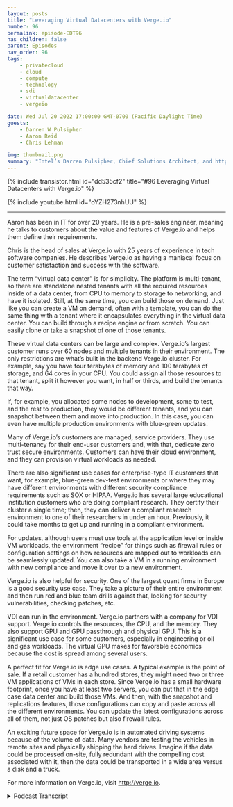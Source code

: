 ```yaml
---
layout: posts
title: "Leveraging Virtual Datacenters with Verge.io"
number: 96
permalink: episode-EDT96
has_children: false
parent: Episodes
nav_order: 96
tags:
    - privatecloud
    - cloud
    - compute
    - technology
    - sdi
    - virtualdatacenter
    - vergeio

date: Wed Jul 20 2022 17:00:00 GMT-0700 (Pacific Daylight Time)
guests:
    - Darren W Pulsipher
    - Aaron Reid
    - Chris Lehman

img: thumbnail.png
summary: "Intel’s Darren Pulsipher, Chief Solutions Architect, and https://www.verge.io/ Aaron Reid, Principal Systems Engineer, and Chris Lehman, Senior VP of Sales, discuss use cases for Verge.io’s virtual data center software."
---
```


{% include transistor.html id="dd535cf2" title="#96 Leveraging Virtual Datacenters with Verge.io" %}

{% include youtube.html id="oYZH273nhUU" %}

---


Aaron has been in IT for over 20 years. He is a pre-sales engineer, meaning he talks to customers about the value and features of Verge.io and helps them define their requirements.

Chris is the head of sales at Verge.io with 25 years of experience in tech software companies. He describes Verge.io as having a maniacal focus on customer satisfaction and success with the software.

The term “virtual data center” is for simplicity. The platform is multi-tenant, so there are standalone nested tenants with all the required resources inside of a data center, from CPU to memory to storage to networking, and have it isolated. Still, at the same time, you can build those on demand. Just like you can create a VM on demand, often with a template, you can do the same thing with a tenant where it encapsulates everything in the virtual data center. You can build through a recipe engine or from scratch. You can easily clone or take a snapshot of one of those tenants.

These virtual data centers can be large and complex. Verge.io’s largest customer runs over 60 nodes and multiple tenants in their environment. The only restrictions are what’s built in the backend Verge.io cluster. For example, say you have four terabytes of memory and 100 terabytes of storage, and 64 cores in your CPU. You could assign all those resources to that tenant, split it however you want, in half or thirds, and build the tenants that way.

If, for example, you allocated some nodes to development, some to test, and the rest to production, they would be different tenants, and you can snapshot between them and move into production. In this case, you can even have multiple production environments with blue-green updates.

Many of Verge.io’s customers are managed, service providers. They use multi-tenancy for their end-user customers and, with that, dedicate zero trust secure environments. Customers can have their cloud environment, and they can provision virtual workloads as needed.

There are also significant use cases for enterprise-type IT customers that want, for example, blue-green dev-test environments or where they may have different environments with different security compliance requirements such as SOX or HIPAA. Verge.io has several large educational institution customers who are doing compliant research. They certify their cluster a single time; then, they can deliver a compliant research environment to one of their researchers in under an hour. Previously, it could take months to get up and running in a compliant environment.

For updates, although users must use tools at the application level or inside VM workloads, the environment “recipe” for things such as firewall rules or configuration settings on how resources are mapped out to workloads can be seamlessly updated. You can also take a VM in a running environment with new compliance and move it over to a new environment.

Verge.io is also helpful for security. One of the largest quant firms in Europe is a good security use case. They take a picture of their entire environment and then run red and blue team drills against that, looking for security vulnerabilities, checking patches, etc.

VDI can run in the environment. Verge.io partners with a company for VDI support. Verge.io controls the resources, the CPU, and the memory. They also support GPU and GPU passthrough and physical GPU. This is a significant use case for some customers, especially in engineering or oil and gas workloads. The virtual GPU makes for favorable economics because the cost is spread among several users.

A perfect fit for Verge.io is edge use cases. A typical example is the point of sale. If a retail customer has a hundred stores, they might need two or three VM applications of VMs in each store. Since Verge.io has a small hardware footprint, once you have at least two servers, you can put that in the edge case data center and build those VMs. And then, with the snapshot and replications features, those configurations can copy and paste across all the different environments. You can update the latest configurations across all of them, not just OS patches but also firewall rules.

An exciting future space for Verge.io is in automated driving systems because of the volume of data. Many vendors are testing the vehicles in remote sites and physically shipping the hard drives. Imagine if the data could be processed on-site, fully redundant with the compelling cost associated with it, then the data could be transported in a wide area versus a disk and a truck.


For more information on Verge.io, visit http://verge.io.



<details>
<summary> Podcast Transcript </summary>

<p>﻿1</p>
<p>Hello, thisis Darren Pulsipher, chief solutionarchitect of public sector at Intel.</p>
<p>And welcome to Embracing</p>
<p>Digital Transformation,where we investigate effective change,leveraging people, processand technology.</p>
<p>Chris and Erin, welcome to the show.</p>
<p>Thanks, Darren.</p>
<p>We're excited to be here.</p>
<p>Hey, Erin, let's start with you first.</p>
<p>Tell my audience a little bit aboutyour background and why you're at Verge.io.</p>
<p>Yeah, so I've been in it for for 20plus years.</p>
<p>I'm a pre-sales systemengineer here at Verge.io.</p>
<p>So that means when we go and engagewith customers, I'm one of the guyswho talks to customers about the technicalfeatures and value of Bird's eye viewand helps them define the requirementsand how we can help them out.</p>
<p>So you're the you'rethe point of the spear.</p>
<p>You're right at the beginning.</p>
<p>You're out there gathering, use cases,finding out the pains that all theprofessionals are having, right?</p>
<p>Yes, absolutely.</p>
<p>Part of the the tip, if you will.</p>
<p>That's great.</p>
<p>And Chris, a little bit about yourselfand your background and what your role is.</p>
<p>It varies.</p>
<p>So I had sales at AdWordsand that means hiringteams like like Aaronand his sales counterpart'sbeen in been doing techsoftware companies for 25 years now andwe have awe have a maniacal focuson our customer satisfactionand making them successfulwith our software.</p>
<p>All right.</p>
<p>This is great.</p>
<p>Now, I've already for those of youthat are just tuning in to this episode,go look at a previous episodewith your one of your founders, Greg,who talked about we talked aboutthe rebirth of private cloud today.</p>
<p>We actually want to talk aboutthe use cases of virtual data centersbecause there was somethingthat was really cool.</p>
<p>The Greg talked about was I'm no longerjust virtualizing machines,</p>
<p>I'm virtualizing data centers.</p>
<p>And I thought, man, that's super cool.</p>
<p>There's a whole bunch of use cases</p>
<p>I'm sure we can come up with.</p>
<p>And Aaron, since you talk to customersevery day, let's start with I mean, whatwhat does that unleash for customerswhen they start thinking about,oh, it's not VMs, it'sthe disease,</p>
<p>I guess I virtual data centers now, right?</p>
<p>Yeah, it's a little differentthan virtual data centers.</p>
<p>This is part of the terminology goes.</p>
<p>But basically what Verge.io has includedand built into it is multi tenancyin those tenants stand standaloneas nested tenantswhere you can provide all the resourcesthat you require inside of a data centerfrom CPU to memoryto storage to networkingand have it totally isolated, but buildthose at the same time on demand, right?</p>
<p>So just like you go inand you build a VM on demand,you might have a template for that VM.</p>
<p>You can now do the same thingwith a tenant where it's encapsulateseverything that's includedin the virtual data center,all those resourcesthat we just talked about.</p>
<p>But you can build those right on demandand those can be a scriptthat you can build throughwhich we call our recipe engine,where some of that's already predefined,you can build it from scratch,where you just, you know,give it a name, give the resources,everything that needs in.</p>
<p>Or you can take one of those tenantsand you can now clone those tenants.</p>
<p>So if you have a project where someone'sworking on one of those tenantsor you have a customerthat's working in one of those tenants,and you need to kind of copy pastethat same type of environment, it's veryeasy to do.</p>
<p>Okay, so I can takebasically you just describe the snapshot,</p>
<p>I can take a snapshot of not just VMs, butsecurity profiles, networkstorage memory and everything iswhat you're talking about, not just whatwe've seen traditionally, right?</p>
<p>Yeah, exactly.</p>
<p>Yeah.</p>
<p>So, for example,if you have a test dust environment,test environment,and you're running workloads on thereand then all of a suddenyou want to move them into a productionin environment or AQR environment,it's very easy to take that whole stackcould be an application stack.</p>
<p>It could be multiple applicationstacks inside of a, you know, a networkframework.</p>
<p>And then just take that,do a clone of that.</p>
<p>And now you have numbertwo running over here on the other side.</p>
<p>Okay.</p>
<p>Is there a limitation to how largethese snapshots go and you call themtenants, not data centers?</p>
<p>Right. Well, we like to.</p>
<p>Get your term. Perspective.</p>
<p>We call it virtual data centers.</p>
<p>But really, what they are,because we are a multi-tenant platform,they are sub tenants of our.</p>
<p>So they can run multiple test. All right.</p>
<p>So let's just call them virtualdata centers because marketing, right.</p>
<p>Yeah, I gotcha there. I get that.</p>
<p>So how how big and complexcan these virtual data centers beor is it like a limitation?</p>
<p>How many applications of thiscould be massive and huge?</p>
<p>Yeah, they can be. They can be massive.</p>
<p>I think our largest customer today runsover 60 plus nodes in their environment.</p>
<p>They have multiple tenantsthat they run in their environment.</p>
<p>Really, the tenant,the only restrictions around a tenantor a virtual data center is what is thewhat's defined or what's built in the backend cluster, the virtual cluster.</p>
<p>So if I have a virtual</p>
<p>IO cluster, for example,and I have four terabytes of memoryand I have 100 terabytes of storageand I have, you know, 64 cores in my CPU,</p>
<p>I could assign all those resourcesto that tenant by one or twoand or I could split in half, splitin thirds, however you want to split it upand build them that way as well.</p>
<p>All right. So all right.</p>
<p>This is this is really interesting.</p>
<p>Let's see.</p>
<p>I have no tenants.</p>
<p>Ah, well, all right. No, no, no.</p>
<p>I think. I think this is interesting.</p>
<p>I can have maybe 128 nodes,and I'm going to say I'm allocatingdevelopment,</p>
<p>Those would be different tenants. Yes.</p>
<p>Absolutely. Yep.</p>
<p>Right.</p>
<p>So I can snapshot between themand then move into production.</p>
<p>Yeah.</p>
<p>I can even have multiple productionenvironments, red or blue.</p>
<p>Green updates in this case.</p>
<p>Yeah, you couldyou could figure out a way eitherwith automation, with a recipe engineand or if you're just switching between,like you said, blue, green,maybe my production, you know,first quarter as my blue, then my greenand then my blue, etc.flip back and forth.</p>
<p>Oh boy.</p>
<p>My, my head's starting to spinjust a little biton all the things I can do with this.</p>
<p>This could be pretty substantial.</p>
<p>Let's talk let's talk real quick aboutsome of the usecases where you see peopleusing this ability.</p>
<p>What inwhat areashave you seen the most traction for this?</p>
<p>So for our multi tenancy,we have a lot of our customerbase is MSPs.</p>
<p>So they'll actually use the multitenancy piece for their end user customersand with that they can dedicate zerotrust secure environmentsfor those customers.</p>
<p>We can do things like BGProuting to where those customers can useour own public</p>
<p>IP addresses into those tenants.</p>
<p>And then we do oath authenticationto connect to their environments.</p>
<p>So at that point,a customer can have their owncloud environmenttotally built outwith one of these virtual data centersor slash tenant and log inand they can, based on the resourcesthat the cluster ownergave to them, the CPU, the memory,the storage they can, provisionedworkloads, virtual workloads as needed.</p>
<p>Okay.</p>
<p>So you're your primary target right nowis your mid-tier cloud service providermore right where I get thatwhat about what aboutjust your normal everyday i.t department?</p>
<p>Is there use case for themor is this really geared just towardsthose those mid-tier cloud serviceproviders?</p>
<p>No, there's great use casesfor the enterprise type I.T customerswhere if you have test environments,where you have environmentswhere you want to do like blue, green,where you may have different environmentsthat have different security compliancerequirements.</p>
<p>Right?</p>
<p>Maybe it's a SOX requirement,maybe it's a missed requirement, maybeit's a HIPA or a C you a requirement.</p>
<p>We have some some higher education,very large education, universitiesthat use us to create multiple tenantsbecause, one,they may have their regulatory policiesthat they have to fit under,but then they want to do different typesof testing and to be able to do that,they have to spin up basically the tenantfor the virtual data centerwhere they can get around those policiesbut still have it securedand in effect, you know, air gapped awayfrom the rest of their environmentlike a sandbox,if you will, or a cyber range.</p>
<p>So that's a very good use case there.</p>
<p>Another good use case, you know,we can start with a minimum of two nodecluster and then, you know, go out as faras you need to go out to build that out.</p>
<p>So depending on it may be an edgeuse case or a robot remote office use casewhere you need something on prem,but then you want to take thaton prem workloadand you want to build to replicate thatdata or replicate those VMs or tenantsto another site for data protectionand, you know, DRM backup and recovery.</p>
<p>Because oh,boy, you just covered a wholegamut of things.</p>
<p>Chris, you want to step in here and helphelp out with, you know, use cases,more areas that you think we can use us.</p>
<p>Yeah, sure.</p>
<p>So as Aaron said, we've got severallarge EDAuse that are doing compliant researchand what we've enabled themis they certify their their clustera single time.</p>
<p>We have a recipe engine or a templateengine that will create the same instancewith, you know, depending on on resourceslike compute and storage and ram.</p>
<p>How much, how much of that they need.</p>
<p>They can they can delivera compliant research environmentto one of their research organizationsor researchersin under an hour.</p>
<p>Okay. So let's delve into this.</p>
<p>One's really interesting to mebecause there is a big uptick incyberthreats and and regulationsaround all this.</p>
<p>Right.</p>
<p>So it's really hardsometimes to get your environmentinto a state that is compliant.</p>
<p>So what you're saying here is</p>
<p>I can build that environment once,right.</p>
<p>With all the controlsand then just turn on those environments.</p>
<p>And then researchers can now researchin that environment without any concernsof setting it up appropriately.</p>
<p>It's already. Done.</p>
<p>And and then legacy and legacyenvironments.</p>
<p>The researcherswere doing a lot of their own work,and it could take months to get, you know,</p>
<p>HIPA compliance and run through the EDIthis particular E to usecompliance process.</p>
<p>So we've we've,you know, prospectively monthsoff off of,you know, the beginning of the research.</p>
<p>This this is really thisbecause I'm in the middle of thisright now with a lot of customerswhere we've got to get the patchesput up onto our OSesor our VMs that are running,you know, things.</p>
<p>But no one talks about updatingthe datacenter with all the policies.</p>
<p>And if you look at the NYSC standards,patching is is one of like 15 sections,right?</p>
<p>So what was this? I could</p>
<p>I could patch a a virtual data center.</p>
<p>Correct.</p>
<p>With the things that it's neededby bye bye bye.</p>
<p>Doing snapshots, is that a.</p>
<p>Snapshot or a clone?</p>
<p>But realistically, what you're doing isyou are copying that virtual data centerand you can take that data center,update it with those type of regulationsyou may have, or with our recipe engine,you may have virtual data centersthat have different requirements orregulations that are already set in there.</p>
<p>Right.</p>
<p>You might have different firewall rules.</p>
<p>You might have different network settings.</p>
<p>How to the trust and security set up.</p>
<p>And then it's very easy, just like yousaid, snapshot or copy those offto where, you know, we can do thatwithin minutes or hours versusif you go into a traditional environment.</p>
<p>If, for example,</p>
<p>I'm building a virtualized cluster,</p>
<p>I have to build everything from the groundup, bare metal networking, etc..</p>
<p>But once you put that virtual data centeron that, that multi-tenant, see,it's very easy to copy create. Gotcha.</p>
<p>All right. So let's talk about updating,though.</p>
<p>Let's say I have a recipe that's thereand and new HIPA regulations come out.</p>
<p>So I've got to make changes.</p>
<p>I've already deployed thisin several places.</p>
<p>So you guys have a mechanismwhere I just update the recipeand then I can go apply that recipe onto currently running systems.</p>
<p>How would I do that?</p>
<p>Because</p>
<p>I, I, I don't I have applications runningin those that I've added on.</p>
<p>So how do I update an environmentlike that then.</p>
<p>Does that?</p>
<p>Yes. So we don't necessarilyhave an automation engineor a recipe engine for your applicationlevel or inside your VM workloads.</p>
<p>Typically that would be done with thingslike infrastructure as a code or configmanagement like Ansible or TerraForm,those types of tools, maybe puppet chefor PowerShell Pythonscripting tools, programing tools.</p>
<p>But for the environment, for ourour our tenant or virtual data center,you could go back in with that recipeand update that tenant with that recipe.</p>
<p>So maybe I need to changesome firewallrules maybe</p>
<p>I need to do some configuration settingson the way my resources are mapped out tomy workloads.</p>
<p>Are mapped out. Right.</p>
<p>Okay.</p>
<p>Can I take a running VM?</p>
<p>Well, this is Darren's crazy thoughts.</p>
<p>I mean, these are crazywhere I've got a running environment,everything's running.</p>
<p>I got my applications all running.</p>
<p>I have new hyper requirementsthat came out.</p>
<p>Okay, gotcha.</p>
<p>I got I create a new environment.</p>
<p>Can I then take the VMs running in oneand migrate them over onto the onto the new infrastructure?</p>
<p>You can.</p>
<p>And so what we do is we allow you to setup the networking to be able to do that.</p>
<p>So you can take those VMs,you can either snapshot themor you can migrate them overto that other tenant.</p>
<p>You will.</p>
<p>Okay, so there's a paththere's a path to upgradingwithout having to reconstructbecause as you said before,you guys don't handle the applicationstacks per se.</p>
<p>But I can take a running environment,the VMs in a running environmentand move them overon onto a newa new environmentthat has the new compliance on it.</p>
<p>That's right. That would be okay.</p>
<p>Or you can even you could do iteven to a sense where you take thatthat environment,you do a clone of it, you test itbecause you always want to test anythingbefore you upgraded or move it.</p>
<p>Right, of course.</p>
<p>And then do your adjustmentsand then once it'sset and good clone it again or just,you know, change over to that and.</p>
<p>Going to move it over. Yeah.</p>
<p>Yeah.</p>
<p>I'm glad you brought up testbecause I used to be a CIO.</p>
<p>I've made some mistakes as a CIO.</p>
<p>I used to be a developer.</p>
<p>I've made some mistakes as a developer.</p>
<p>One of the biggest mistakesis I think it's good enough.</p>
<p>I made that one small change.</p>
<p>It shouldn't really matter if I test itand you push it into production,everything falls apart.</p>
<p>So with that, with your guys's technology,there's no excuses, really.</p>
<p>You got rid of my excuse.</p>
<p>Well, the other coolthing about our technology, too, is we dowe have snapshotsbuilt into the environment.</p>
<p>And the nice thing about our snapshots isyou can do VM level snapshots, you can dovirtual data center level snapshotsand you can do cluster level snapshots.</p>
<p>So you can have a snapshotthat protects youfrom from those types of bugsor stupid human tricks, if you will.</p>
<p>And I coined that phrasefrom someone else, another CIO or CTOthat I had talked to in the past.</p>
<p>But, you know, you apply that update.</p>
<p>And if something doesgo wrong with that updateand it's not something that you can easilytake out of the application, right?</p>
<p>The OS levelnow you can easily rollback to a snapshotbefore you apply that update.</p>
<p>And again, at that level,a tenant level and the cluster level.</p>
<p>All right. Very, very cool. All right.</p>
<p>We cover like the update use case.</p>
<p>Let's talk about security.</p>
<p>Chris, will you lay tile?</p>
<p>Tell us a little bit about security.</p>
<p>How what use cases?</p>
<p>I can I can use this technologyin helping with security.</p>
<p>Yeah.</p>
<p>So it's very similar to the test devtype of a type of a use case where,you know, we deploy on x86 hardware.</p>
<p>Every, every test engineer or dev engineercan can have their own environmentto do whatever they want with.</p>
<p>And when they're done, they blow it away.</p>
<p>And, you know, they've gotthe original golden image back.</p>
<p>We have a very largeone of the largest quant firmsin in Europe that's a customerand it's a security type use case.</p>
<p>So what they're doing is they're takinga picture of their entire environmentand then they're running redteam, blue team drills against that.</p>
<p>It's a it's about an eight personorganizationand same thing, looking for securityvulnerabilities, checking patches,that kind of thing.</p>
<p>Oh, so that's an interesting case.</p>
<p>I can take my productionsystem, environment, everything,snapshot it and then releasemy red team at it and say.</p>
<p>Break it.</p>
<p>Break it, you know, hack inor my blue team sitting there going,trying to defend it the whole timewithout affecting production.</p>
<p>But I have a copy of the productionenvironment.</p>
<p>Yes, exactly.</p>
<p>That's pretty darn slick.</p>
<p>I like that use case.</p>
<p>Any other use cases around security.</p>
<p>That's that'sthe one that we've actually tested outand proved you know in the marketand it is akin to thethe test use case as well.</p>
<p>So that makes sense.</p>
<p>I my brain went to honeypots.</p>
<p>Yes. I you know,</p>
<p>I detect</p>
<p>I detect someone and I put I'd put themin that pretend production environmentthey don't even know.</p>
<p>Stay tuned on that one, Darren.</p>
<p>We've we are we agree with you.</p>
<p>We'll just leave it there.</p>
<p>We'll just we're not going to talk anymoreabout that.</p>
<p>Well, no, Darren,you hit it right on the head, too.</p>
<p>I mean, essentially, once you virtualizethe data center, you can pretty much applyany type of use case to it, right?</p>
<p>Honeypot, cyber range, sandbox,you know, arrogant environment.</p>
<p>It's,you know, the whatever you want to do too.</p>
<p>It's very flexible.</p>
<p>Yeah, no, I'm in.</p>
<p>Well, sometimes we need to spell it outbecause I don't think peoplerealize the flexibility that this gives.</p>
<p>This ispretty cool.</p>
<p>All right, let's.</p>
<p>All right.</p>
<p>So we talked configuration, we talkedupgrades, security.</p>
<p>What's another major use case category?</p>
<p>Erin, what do you think?</p>
<p>Well.</p>
<p>So let's see here.</p>
<p>Let me just some of our use cases. So,you know, we do partner with a companyfor media support.</p>
<p>You can run BD in our environment.</p>
<p>The nice thing about that iswe can control the resources, the CPU,the memory.</p>
<p>We also support</p>
<p>GPU, passthrough and virtual GPUs.</p>
<p>Today we support that with NVIDIAfor the virtual CPUand GPU pass through and then for physicaljust playing physical GPU.</p>
<p>Also, we also supportsome other ones on there,but for the most part,that's a big use case for some customers,especially if they're want to do thingslike engineering, oil type,you know, workloads, oil or oil and gas,</p>
<p>I should say.</p>
<p>But anything basically that requiresany type of GPU resource around that.</p>
<p>And then of course the vehicles as well.</p>
<p>Yeah, I really likebecause normally when we think about it,when we think about VDI,we think, Oh, I have a virtual desktop.</p>
<p>That's what it is.</p>
<p>But for complex systemslike what I deal with, I'm programing.</p>
<p>For example, I have more than one VM,</p>
<p>I have a virtual desktopand a bunch of VMs that I want to to use.</p>
<p>So this would be very cool for me where</p>
<p>I can have like a group of VMs that I'm</p>
<p>Snapchatting and doing my development onand I can access them remotely.</p>
<p>And, and that that VDI sessioncan be bundled togetherwith my VMs into one virtual data centerfor me or one virtual tenant for me.</p>
<p>Yeah, absolutely.</p>
<p>Pretty,that's pretty cool that that unlocksa lot of new programing use cases for meas is what I see.</p>
<p>Yeah.</p>
<p>The the the virtual GPU also Darrenreally,really makes the economics favorable.</p>
<p>So, you know, that's not inexpensivetechnology and a 1 to 1can can get expensive.</p>
<p>So the ability to sharethat out among several usersreally reallyreallydelivers a favorable economic model.</p>
<p>My brainalso went to what I call micro cloudbecause I know your guys's stuffhas a very small footprint.</p>
<p>I can run it on on very small machines.</p>
<p>And we're startingto see more emergence of the edge.</p>
<p>And when people think edge,they're thinkingsmartwatches,smartphones, sensors, cameras.</p>
<p>We're also seeing edge devicesthat have three or four nodes.</p>
<p>And so I can really see your guys'stechnology being used as a distributionchannel where I'm distributingon to these micro datacenters, I'm distributing software stacks,</p>
<p>I'm distributing a full virtualizeddata center tenant out therethat's self-contained,managed, can, can run without issues.</p>
<p>Is that somethingyou guys have started to see yet or not?</p>
<p>Yeah, absolutely.</p>
<p>Yeah. I would say it's a use casethat we're going after.</p>
<p>It's actually a perfect fit for us.</p>
<p>If you look at an edge use case,one examplethat's common is a point of saleuse case, right?</p>
<p>Where I'm a retail customerand I have 50 stores, 100 stores, and now</p>
<p>I need to have two or three applicationsor VMs that are in that store.</p>
<p>And just like you said, we are our minimumrequirements are very small footprint.</p>
<p>We like to see at least two serversfor high availability.</p>
<p>But once you have that, you put thatin that edge use case data centerand you can build those VMs.</p>
<p>And then again with our snapshotand replicationfeatures,you can take those configurationsand then just copy paste acrossall those different environments.</p>
<p>Yeah, I see.</p>
<p>That's pretty cool because now,now you're talking updates, right?</p>
<p>Yeah, I have 100</p>
<p>I have 100 stores out there.</p>
<p>I all want them tohave the latest and greatestconfigurations, notjust OS patches, but also firewall rules.</p>
<p>The whole thing.</p>
<p>I can just peanut butterthat thing across.</p>
<p>Yeah, absolutely.</p>
<p>Now that's that's that's pretty slick.</p>
<p>And if you if you start to doubleclick on on the the edge use case.</p>
<p>And to your point, Darren, it's you know,it means a lot of things.</p>
<p>It can be a smart refrigeratoror a gas meter.</p>
<p>It can be. Yeah, yeah, yeah. Cool.</p>
<p>We're looking hard right nowand speaking with peoplein any eight hour spacebecause those cars generate so much data.</p>
<p>A lot of the vendors are testing themin remote sites and they'rethey're literally shippinghard drives around.</p>
<p>I've been in that space.</p>
<p>Yeah, it's a nightmare.</p>
<p>And 80, 85% of that data ends up gettingthrown away once the processing is done.</p>
<p>So think about the ability now to be ableto process that on a remote site, fullyredundant with with the compelling costassociated with it.</p>
<p>And then you canthen you can transport the data,you know, viaa wide area versus a disk and a truck.</p>
<p>No, no, I really like that a lot.</p>
<p>And well, I'm actually Funyons.</p>
<p>They're notthey're not removing any of that datathey're collecting because they're afraid.</p>
<p>Oh, yeah, yeah.</p>
<p>Because I'm still training these cars.</p>
<p>There might be some data in thereso they don't get rid of anything.</p>
<p>They gather all the data,but they ship that the,you know, for the for the model data,they'll ship that back overall.</p>
<p>Yeah. Yeah. That's versus a FedEx truck.</p>
<p>Well well and that's exactlywhat they're using is FedEx trucksfull of drivesyou know petabytes of storage,being transtransported via FedEx to the data center.</p>
<p>I've seen it myself. So I know.</p>
<p>I know so very, very cool.</p>
<p>Very cool.</p>
<p>Technology unleashing new waysof thinking about things.</p>
<p>Very cool stuff, guys.</p>
<p>Any last words for ourour audience out there?</p>
<p>Chris Couple a couple thingswe've mentioned the lightweighthardware footprint a couple of times.</p>
<p>We can take two x86 based serversand a crossover cable or a dumb layertwo switch and give it fullrouting capability for redundancy. Andas many virtual data centers or tenanciesas you have resources to deliver.</p>
<p>We alsohave to have a pretty robustchannel program as wellthat that people should, should be,should know about and be interested in.</p>
<p>Great.</p>
<p>All right, Aaron,what about you, the boss, everything?</p>
<p>Yeah, I think Chris covered itfor the most part.</p>
<p>It is a great technology.</p>
<p>At the very beginning of the call,you asked why, you know, why Verge.ioand one of the reasons coming over hereis when I saw the technology,it looked like a disruptor to me.</p>
<p>And it's very solid.</p>
<p>We have a you know, our core team ofdevelopers has been here the whole time.</p>
<p>So that means a lot to me.</p>
<p>It's coming in to a new companybecause when when you need new featuresor you have questionsabout the technology,we have the people thereto back it up and support it.</p>
<p>So it's really good.</p>
<p>Cool stuff.</p>
<p>Hey, guys, thank you very much.</p>
<p>Anyone can find out more informationabout Verge.io.</p>
<p>Oh, there you go. Yeah.</p>
<p>All right. Hey, thanks a lot, guys.</p>
<p>Thank you. Thanks verythank you for listening to Embracing</p>
<p>Digital Transformation today.</p>
<p>If you enjoyed our podcast,give it five stars on your favoritepodcasting site or YouTube channel.</p>
<p>You can find out more informationabout embracing digital transformationand embracingdigital.org until nexttime, go out and do something wonderful.</p>

</details>
